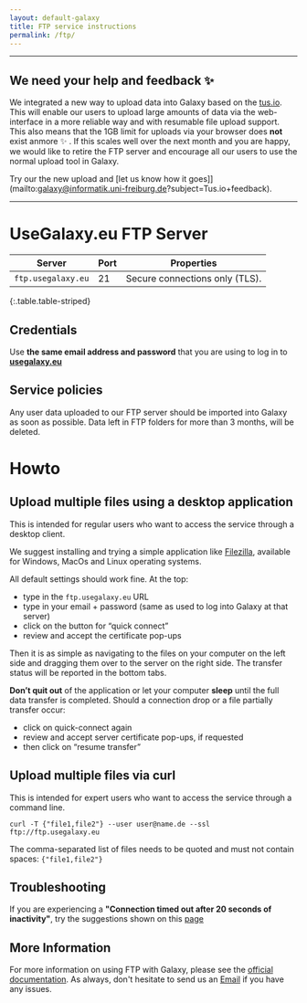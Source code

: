 ```yaml
---
layout: default-galaxy
title: FTP service instructions
permalink: /ftp/
---
```


-------

## We need your help and feedback ✨ 

We integrated a new way to upload data into Galaxy based on the [tus.io](https://tus.io/). This will enable our users to upload
large amounts of data via the web-interface in a more reliable way and with resumable file upload support. This also means that the 1GB limit
for uploads via your browser does __not__ exist anmore ✨ . If this scales well over the next month and you are happy, we would like to retire
the FTP server and encourage all our users to use the normal upload tool in Galaxy.

Try our the new upload and [let us know how it goes]](mailto:galaxy@informatik.uni-freiburg.de?subject=Tus.io+feedback).

-------


# UseGalaxy.eu FTP Server

Server                   | Port | Properties
-----------------------  | ---- | ----
`ftp.usegalaxy.eu` | 21   | Secure connections only (TLS).
{:.table.table-striped}

## Credentials

Use __the same email address and password__ that you are using to log in to __[usegalaxy.eu](https://usegalaxy.eu)__

## Service policies

Any user data uploaded to our FTP server should be imported into Galaxy as soon as possible. Data left in FTP folders for more than 3 months, will be deleted. 

# Howto

## Upload multiple files using a desktop application

This is intended for regular users who want to access the service through a desktop client.

We suggest installing and trying a simple application like [Filezilla](https://filezilla-project.org/download.php?type=client), available for Windows, MacOs and Linux operating systems.

All default settings should work fine. At the top:
* type in the `ftp.usegalaxy.eu` URL 
* type in your email + password (same as used to log into Galaxy at that server)  
* click on the button for “quick connect” 
* review and accept the certificate pop-ups 

Then it is as simple as navigating to the files on your computer on the left side and dragging them over to the server on the right side. The transfer status will be reported in the bottom tabs.

__Don’t quit out__ of the application or let your computer __sleep__ until the full data transfer is completed. Should a connection drop or a file partially transfer occur:
* click on quick-connect again
* review and accept server certificate pop-ups, if requested
* then click on “resume transfer”

## Upload multiple files via curl

This is intended for expert users who want to access the service through a command line.

`curl -T {"file1,file2"} --user user@name.de --ssl ftp://ftp.usegalaxy.eu`

The comma-separated list of files needs to be quoted and must not contain spaces: `{"file1,file2"}`

## Troubleshooting

If you are experiencing a __"Connection timed out after 20 seconds of inactivity"__, try the suggestions shown on this [page](https://help.galaxyproject.org/t/error-while-connecting-to-usegalaxy-eu-server/6815)
## More Information

For more information on using FTP with Galaxy, please see the [official
documentation](https://galaxyproject.org/ftp-upload/). As always, don't
hesitate to send us an
[Email](mailto:galaxy@informatik.uni-freiburg.de?subject=FTP+Issue) if you
have any issues.
